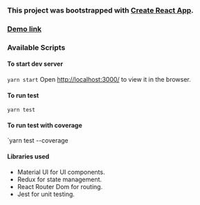 ### This project was bootstrapped with [Create React App](https://github.com/facebook/create-react-app).

### [Demo link](https://skarunakar.github.io/mein-auto/)


### Available Scripts

#### To start dev server

`yarn start`
Open [http://localhost:3000/](http://localhost:3000/) to view it in the browser.

#### To run test
`yarn test`

#### To run test with coverage
`yarn test --coverage

#### Libraries used
- Material UI for UI components.
- Redux for state management.
- React Router Dom for routing.
- Jest for unit testing.
